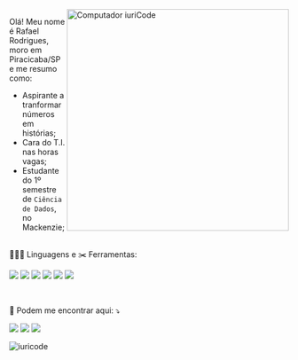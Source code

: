 <img src="https://raw.githubusercontent.com/MicaelliMedeiros/micaellimedeiros/master/image/computer-illustration.png" min-width="400px" max-width="400px" width="400px" align="right" alt="Computador iuriCode">

<p align="left"> 
  Olá! Meu nome é Rafael Rodrigues, moro em Piracicaba/SP e me resumo como:
 
  * Aspirante a tranformar números em histórias; <br>
  * Cara do T.I. nas horas vagas;<br>
  * Estudante do 1º semestre de `Ciência de Dados`, no Mackenzie;<br><br>
  </p>
  
<p align="left">
  👨🏽‍💻  Linguagens e ✂️ Ferramentas:<br></p>
<p align="left">  
  <img src="https://img.shields.io/badge/Python-14354C?style=for-the-badge&logo=python&logoColor=white"/> 
  <img src="https://img.shields.io/badge/GitHub-100000?style=for-the-badge&labelColor=black&logo=github&logoColor=white&link=LINK-DO-SEU-EMAIL" />
  <img src="https://img.shields.io/badge/Jupyter-F37626?style=for-the-badge&labelColor=F37626&logo=jupyter&logoColor=white&link=LINK-DO-SEU-EMAIL" />
  <img src="https://img.shields.io/badge/Anaconda-44a833?style=for-the-badge&labelColor=44a833&logo=anaconda&logoColor=white&link=LINK-DO-SEU-EMAIL" />
  <img src="https://img.shields.io/badge/MySQL-4479a1?style=for-the-badge&labelColor=4479a1&logo=MySQL&logoColor=white&link=LINK-DO-SEU-EMAIL" />
  <img src="https://img.shields.io/badge/Excel-217346?style=for-the-badge&logo=microsoft-excel&logoColor=white" /></p><br>

<p align="left">
  💌 Podem me encontrar aqui: ⤵️
</p>

<p align="left">
<a href="https://www.linkedin.com/in/rafael-rodrigues-945269180/" alt="Linkedin">
  <img src="https://img.shields.io/badge/-Linkedin-0e76a8?style=flat-square&logo=Linkedin&logoColor=white&link=LINK-DO-SEU-LINKEDIN" /></a>

  <a href="mailto:'rafarodrigues33@gmail.com'" alt="Gmail">
  <img src="https://img.shields.io/badge/-Gmail-FF0000?style=flat-square&labelColor=FF0000&logo=gmail&logoColor=white&link=LINK-DO-SEU-EMAIL" /></a>

  <a href="https://www.kaggle.com/rafarodrigues33" alt="Kaggle">
  <img src="https://img.shields.io/badge/Kaggle-20beff?style=flat-square&labelColor=20beff&logo=Kaggle&logoColor=white&link=LINK-DO-SEU-EMAIL" /></a>
</p>  

![iuricode](https://github-readme-stats.vercel.app/api/top-langs/?username=rafarodrigues&hide=html&layout=compact&theme=tokyonight)

